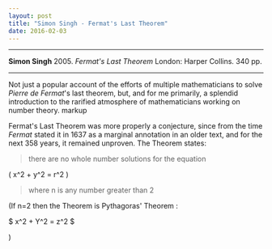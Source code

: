 ```yaml
---
layout: post
title: "Simon Singh - Fermat's Last Theorem"
date: 2016-02-03
---
```

<script src="http://cdn.mathjax.org/mathjax/latest/MathJax.js?config=TeX-AMS-MML_HTMLorMML" type="text/javascript"></script>

***
<b>Simon Singh</b> 2005. _Fermat's Last Theorem_ London: Harper Collins. 340 pp.

***

Not just a popular account of the efforts of multiple mathematicians to solve *Pierre de Fermat*'s last theorem, but, and for me primarily, a splendid introduction to the rarified atmosphere of mathematicians working on number theory. markup

Fermat's Last Theorem was more properly a conjecture, since from the time *Fermat* stated it in 1637 as a marginal annotation in an older text, and for the next 358 years, it remained unproven.  The Theorem states:

>there are no whole number solutions for the equation 

\( x^2 + y^2 = r^2 \)

>where n is any number greater than 2

(If n=2 then the Theorem is Pythagoras' Theorem : 

$ x^2 + Y^2 = z^2 $ 

)
